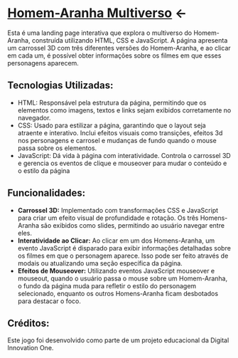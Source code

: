 # [Homem-Aranha Multiverso](https://renan1102.github.io/spider-man-multiverse-page/) <-

Esta é uma landing page interativa que explora o multiverso do Homem-Aranha, construída utilizando HTML, CSS e JavaScript. A página apresenta um carrossel 3D com três diferentes versões do Homem-Aranha,
e ao clicar em cada um, é possível obter informações sobre os filmes em que esses personagens aparecem.

## Tecnologias Utilizadas:

- HTML: Responsável pela estrutura da página, permitindo que os elementos como imagens, textos e links sejam exibidos corretamente no navegador.
- CSS: Usado para estilizar a página, garantindo que o layout seja atraente e interativo. Inclui efeitos visuais como transições, efeitos 3d nos personagens e carrosel e mudanças de fundo quando o
  mouse passa sobre os elementos.
- JavaScript: Dá vida à página com interatividade. Controla o carrossel 3D e gerencia os eventos de clique e mouseover para mudar o conteúdo e o estilo da página

## Funcionalidades:

- **Carrossel 3D:** Implementado com transformações CSS e JavaScript para criar um efeito visual de profundidade e rotação. Os três Homens-Aranha são exibidos como slides, permitindo ao usuário navegar entre eles.
- **Interatividade ao Clicar:** Ao clicar em um dos Homens-Aranha, um evento JavaScript é disparado para exibir informações detalhadas sobre os filmes em que o personagem aparece. Isso pode ser feito através de modais ou atualizando uma seção específica da página.
- **Efeitos de Mouseover:** Utilizando eventos JavaScript mouseover e mouseout, quando o usuário passa o mouse sobre um Homem-Aranha, o fundo da página muda para refletir o estilo do personagem selecionado, enquanto os outros Homens-Aranha ficam desbotados para destacar o foco.


## Créditos:
Este jogo foi desenvolvido como parte de um projeto educacional da Digital Innovation One.
